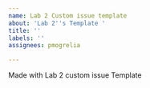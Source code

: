```yaml
---
name: Lab 2 Custom issue template
about: 'Lab 2''s Template '
title: ''
labels: ''
assignees: pmogrelia

---
```


Made with Lab 2 custom issue Template
